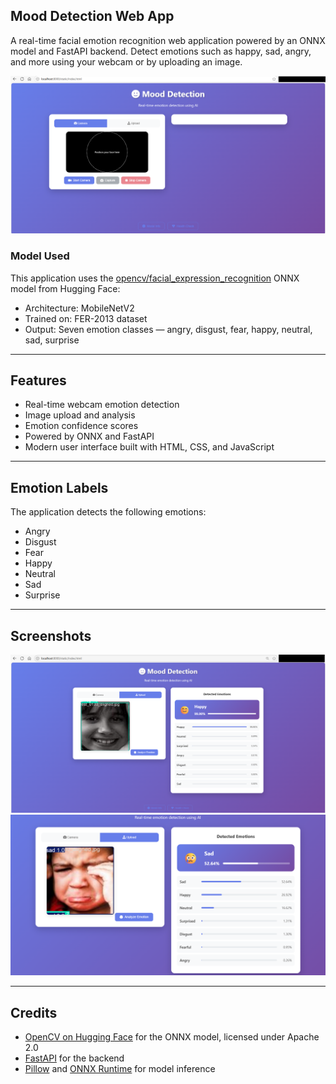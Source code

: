 ## Mood Detection Web App

A real-time facial emotion recognition web application powered by an ONNX model and FastAPI backend. Detect emotions such as happy, sad, angry, and more using your webcam or by uploading an image.

![App Screenshot](static/screenshots/Screenshot%202025-07-19%20145345.png)

### Model Used

This application uses the [opencv/facial_expression_recognition](https://huggingface.co/opencv/facial_expression_recognition) ONNX model from Hugging Face:

- Architecture: MobileNetV2
- Trained on: FER-2013 dataset
- Output: Seven emotion classes — angry, disgust, fear, happy, neutral, sad, surprise

---

## Features

- Real-time webcam emotion detection
- Image upload and analysis
- Emotion confidence scores
- Powered by ONNX and FastAPI
- Modern user interface built with HTML, CSS, and JavaScript

---

## Emotion Labels

The application detects the following emotions:

- Angry
- Disgust
- Fear
- Happy
- Neutral
- Sad
- Surprise

---

## Screenshots

![Screenshot 1](static/screenshots/Screenshot%202025-07-19%20145650.png)
![Screenshot 2](static/screenshots/Screenshot%202025-07-19%20145801.png)

---

## Credits

- [OpenCV on Hugging Face](https://huggingface.co/opencv) for the ONNX model, licensed under Apache 2.0
- [FastAPI](https://fastapi.tiangolo.com/) for the backend
- [Pillow](https://pillow.readthedocs.io/) and [ONNX Runtime](https://onnxruntime.ai/) for model inference

